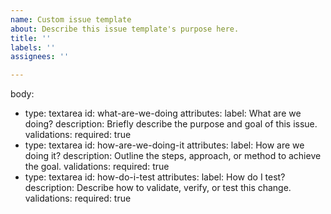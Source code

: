 ```yaml
---
name: Custom issue template
about: Describe this issue template's purpose here.
title: ''
labels: ''
assignees: ''

---
```


body:
  - type: textarea
    id: what-are-we-doing
    attributes:
      label: What are we doing?
      description: Briefly describe the purpose and goal of this issue.
    validations:
      required: true
  - type: textarea
    id: how-are-we-doing-it
    attributes:
      label: How are we doing it?
      description: Outline the steps, approach, or method to achieve the goal.
    validations:
      required: true
  - type: textarea
    id: how-do-i-test
    attributes:
      label: How do I test?
      description: Describe how to validate, verify, or test this change.
    validations:
      required: true
